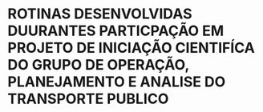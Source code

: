 # ROTINAS DESENVOLVIDAS DUURANTES PARTICPAÇÃO EM PROJETO DE INICIAÇÃO CIENTIFÍCA DO GRUPO DE OPERAÇÃO, PLANEJAMENTO E ANALISE DO TRANSPORTE PUBLICO 
